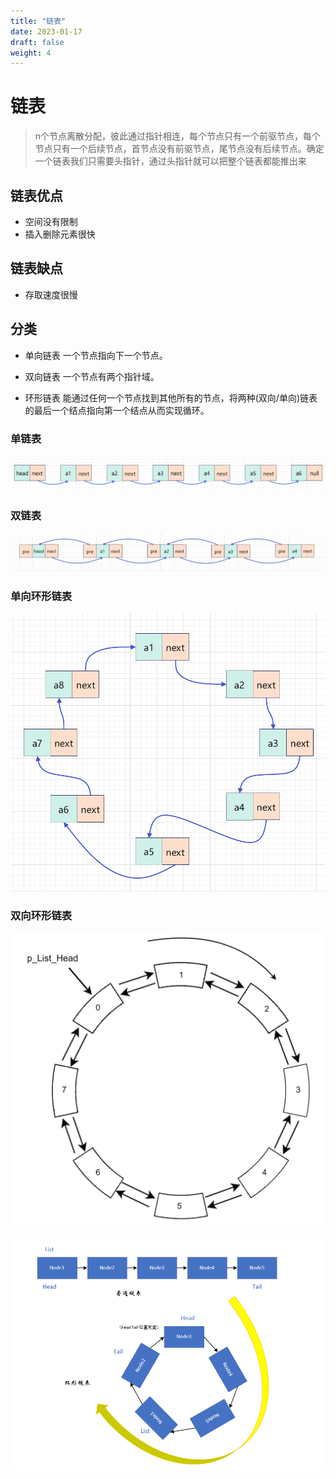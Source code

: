 ```yaml
---
title: "链表"
date: 2023-01-17
draft: false
weight: 4
---
```


# 链表

> n个节点离散分配，彼此通过指针相连，每个节点只有一个前驱节点，每个节点只有一个后续节点，首节点没有前驱节点，尾节点没有后续节点。确定一个链表我们只需要头指针，通过头指针就可以把整个链表都能推出来



## 链表优点

+ 空间没有限制
+ 插入删除元素很快

## 链表缺点

+ 存取速度很慢


## 分类

+ 单向链表 一个节点指向下一个节点。

+ 双向链表 一个节点有两个指针域。

+ 环形链表 能通过任何一个节点找到其他所有的节点，将两种(双向/单向)链表的最后一个结点指向第一个结点从而实现循环。

### 单链表


![单链表](../linklist/imgs/单链表.png)


### 双链表

![双链表](../linklist/imgs/双向链表.png)


### 单向环形链表

![单向环形链表](../linklist/imgs/单向环形链表.png)


### 双向环形链表

![双向环形链表](../linklist/imgs/双向环形链表.png)

![双向环形链表2](../linklist/imgs/双向环形链表2.png)